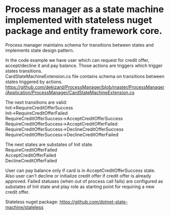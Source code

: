 # Process manager as a state machine implemented with stateless nuget package and entity framework core.

Process manager maintains schema for transitions between states and implements state design pattern.  

In the code example we have user which can request for credit offer, accept/decline it and pay balance. Those actions are triggers which trigger states transitions.  
CardStateMachineExtension.cs file contains schema on transitions between states triggered by actions.  
https://github.com/dekizard/ProcessManager/blob/master/ProcessManager/Application/ProcessManager/CardStateMachineExtension.cs

The next transitions are valid:  
Init->RequireCreditOfferSuccess  
Init->RequireCreditOfferFailed  
RequireCreditOfferSuccess->AcceptCreditOfferSuccess  
RequireCreditOfferSuccess->AcceptCreditOfferFailed  
RequireCreditOfferSuccess->DeclineCreditOfferSuccess  
RequireCreditOfferSuccess->DeclineCreditOfferFailed  

The next states are substates of Init state.  
RequireCreditOfferFailed  
AcceptCreditOfferFailed  
DeclineCreditOfferFailed  

User can pay balance only if card is in AcceptCreditOfferSuccess state. Also user can't decline or initialize credit offer if credit offer is already approved.
Failed statuses (when out of process call fails) are configured as substates of Init state and play role as starting point for requiring a new credit offer.  

Stateless nuget package:
https://github.com/dotnet-state-machine/stateless
